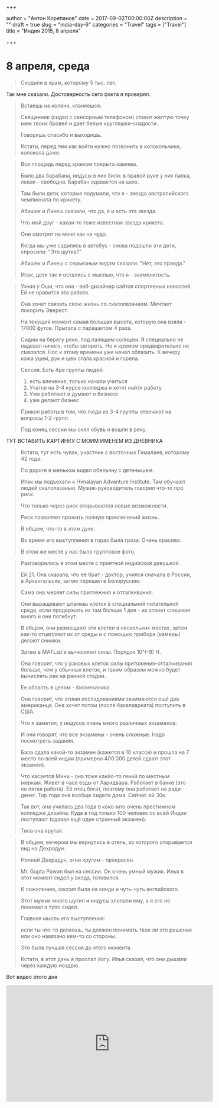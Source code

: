 

+++

author = "Антон Корепанов"
date = 2017-09-02T00:00:00Z
description = ""
draft = true
slug = "india-day-6"
categories = "Travel"
tags = ["Travel"]
title = "Индия 2015, 8 апреля"

+++

# 8 апреля, среда

>  Сходили в храм, которому 5 тыс. лет.

Так мне сказали. Достоверность сего факта я проверял.

> Встаешь на колени, кланяешся.
>
> Священник (сидел с сенсорным телефоном) ставит желтую точку меж твоих бровей и дает белые кругляшки-сладости.
>
> Говоришь спасибо и выходишь.
>
> Кстати, перед тем как войти нужно позвонить в колокольчики, колокола даже.

> Вся площадь перед храмом покрыта камнем.
>
> Было два барабана, индусы в них били: в правой руке у них палка, левая - свободна. Барабан одевается на шею.
>
> Там были дети, которые подумали, что я - звезда австралийского чемпионата по крикету.
>
> Абишек и Ликеш сказали, что да, я и есть эта звезда.
>
> Что мой друг - какая-то тоже известная звезда крикета.
>
> Они смотрят на меня как на чудо.
>
> Когда мы уже садились в автобус - снова подошли эти дети, спросили: "Это шутка?"
>
> Абишек и Ликеш с серьезным видом сказали: "Нет, это правда."
>
> Итак, дети так и остались с мыслью, что я - знаменитость.

> Узнал у Оши, что она - веб-дизайнер сайтов спортивных новостей. Ей не нравится эта работа.
>
> Она хочет связать свою жизнь со скалолазанием. Мечтает покорить Эверест. 
>
> На текущий момент самая большая высота, которую она взяла - 17000 футов. Прыгала с парашютом 4 раза.

> Сидим на берегу реки, под палящим солнцем. Я специально не надевал ничего, чтобы загореть. Но и кремом предварительно не смазался. Нос к этому времени уже начал облазить. К вечеру кожа ушей, рук и шеи стала красной и горела.
>
> Сессия. Есть 4ре группы людей: 
>
> 1. есть влечение, только начали учиться
> 2. Учатся на 3-4 курсе колледжа и хотят найти работу
> 3. Уже работают и думают о бизнесе
> 4. уже делают бизнес
>
> Прикол работы в том, что люди из 3-4 группы отвечают на вопросы 1-2 групп.
>
> Под конец сессии мы снял обувь и вошли в реку.

ТУТ ВСТАВИТЬ КАРТИНКУ С МОИМ ИМЕНЕМ ИЗ ДНЕВНИКА

> Кстати, тут есть чувак, участник с восточных Гималаев, которому 42 года.
>
> По дороге я мельком видел обезъяну с детенышем.
>
> Итак мы подъехали к Himalayan Advanture Institute. Там обучают людей скалолазанью. Мужик-руководитель говорил что-то про риск.
>
> Что только через риск открываются новые возможности.
>
> Риск позволяет прожить полную приключений жизнь.
>
> В общем, что-то в этом духе.
>
> Во время его выступления в горах была гроза. Очень красиво.
>
> В этом же месте у нас было групповое фото.

> Разговорились в этом месте с приятной индийской девушкой.
>
> Ей 21. Она сказала, что ее брат - доктор, учился сначала в России, в Архангельске, затем перешел в Белоруссию.
>
> Сама она меряет силы притяежния и отталкивания.
>
> Они выращивают штаммы клеток в специальной питательной среде, если продержать их там больше 1 дня - их станет слишком много и они погибнут.
>
> В общем, они размещают эти клетки в нескольких местах, затем как-то отцепляют их от среды и с помощью прибора (камеры) делают снимки.
>
> Затем в MATLab'e вычисляют силы. Порядок 10^(-9) Н.
>
> Она говорит, что у раковых клеток силы притяжения-отталкивания больше, чем у обычных клеток, и таким образом можно будет вычислять рак на ранней стадии.
>
> Ее область в целом - биомеханика.
>
> Она говорит, что этими исследованиями занимаются ещё два американца. Она хочет потом (после бакалавриата) поступить в США.
>
> Что я заметил, у индусов очень много различных экзаменов.
>
> И они говорят, что все экзамены - очень сложные. Надо посмотреть задания.
>
> Бала сдала какой-то экзамен (кажется в 10 классе) и прошла на 7 место по всей индии (примерно 400.000 детей сдают этот экзамен).
>
> Что касается Мини - она тоже какйо-то гений по местным меркам. Живет в часе езды от Харидвара. Работает в банке (это ее пятая работа). Её отец богат, поэтому она работает не ради денег. Тир года она вообще сидела дома. Сейчас ей 30к.
>
> Так вот, она училась два года в како-мто очень престижном колледже дизайна. Куда в год только 100 человек со всей Индии поступают (сдавая ещё один странный экзамен).
>
> Типа она крутая.



> В общем, вечером мы вернулись в отель, из которого открывается вид на Дехрадун.
>
> Ночной Дехрадун, огни кругом - прекрасен.
>
> Mr. Gupta Powan был на сессии. Он очень умный мужик. Илья в этот момент сидел у входа, готовился. 
>
> К сожалению, сессия была на хинди и чуть-чуть английского.
>
> Этот мужик много шутил и индусы хлопали ему, а я его не понимал и тупо сидел.
>
> Главная мысль его выступления:
>
> если ты что-то делаешь, ты должен понимать твое ли это решение или оно навязано кем-то со стороны.
>
> Это была лучшая сессия до этого момента.
>
> Кстати, в этот день я проспал йогу. Илья сказал, что они дышали через каждую ноздрю.

Вот видео этого дня
<div style="text-align: center">
<iframe width="560" height="315" src="https://www.youtube.com/embed/oiN4abGTj0g" frameborder="0" allowfullscreen></iframe>
</div>